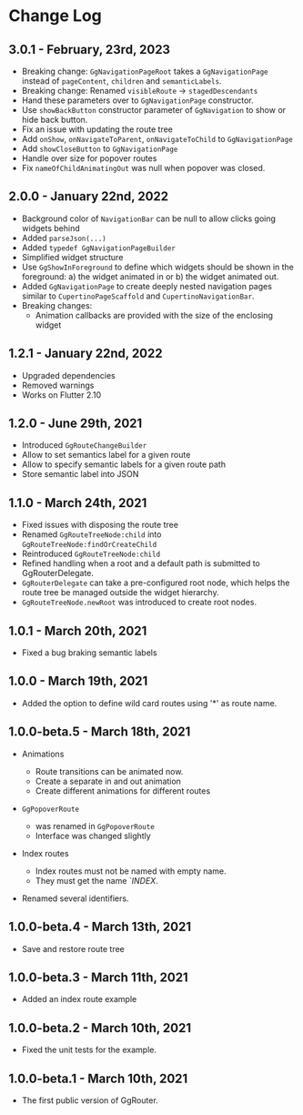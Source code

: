 # Change Log

## 3.0.1 - February, 23rd, 2023

* Breaking change: `GgNavigationPageRoot` takes a `GgNavigationPage` instead of `pageContent`, `children` and `semanticLabels`.
* Breaking change: Renamed `visibleRoute` -> `stagedDescendants`
* Hand these parameters over to `GgNavigationPage` constructor.
* Use `showBackButton` constructor parameter of `GgNavigation` to show or hide back button.
* Fix an issue with updating the route tree
* Add `onShow`, `onNavigateToParent`, `onNavigateToChild` to `GgNavigationPage`
* Add `showCloseButton` to `GgNavigationPage`
* Handle over size for popover routes
* Fix `nameOfChildAnimatingOut` was null when popover was closed.

## 2.0.0 - January 22nd, 2022

* Background color of `NavigationBar` can be null to allow clicks going widgets behind
* Added `parseJson(...)`
* Added `typedef GgNavigationPageBuilder`
* Simplified widget structure
* Use  `GgShowInForeground` to define which widgets should be shown in the
  foreground: a) the widget animated in or b) the widget animated out.
* Added `GgNavigationPage` to create deeply nested navigation pages similar
  to `CupertinoPageScaffold` and `CupertinoNavigationBar`.
* Breaking changes:
  * Animation callbacks are provided with the size of the enclosing widget

## 1.2.1 - January 22nd, 2022

* Upgraded dependencies
* Removed warnings
* Works on Flutter 2.10

## 1.2.0 - June 29th, 2021

* Introduced `GgRouteChangeBuilder`
* Allow to set semantics label for a given route
* Allow to specify semantic labels for a given route path
* Store semantic label into JSON

## 1.1.0 - March 24th, 2021

* Fixed issues with disposing the route tree
* Renamed `GgRouteTreeNode:child` into `GgRouteTreeNode:findOrCreateChild`
* Reintroduced `GgRouteTreeNode:child`
* Refined handling when a root and a default path is submitted to
  GgRouterDelegate.
* `GgRouterDelegate` can take a pre-configured root node, which helps the route
  tree be managed outside the widget hierarchy.
* `GgRouteTreeNode.newRoot` was introduced to create root nodes.

## 1.0.1 - March 20th, 2021

* Fixed a bug braking semantic labels

## 1.0.0 - March 19th, 2021

* Added the option to define wild card routes using '*' as route name.

## 1.0.0-beta.5 - March 18th, 2021

* Animations
  * Route transitions can be animated now.
  * Create a separate in and out animation
  * Create different animations for different routes

* `GgPopoverRoute`
  * was renamed in `GgPopoverRoute`
  * Interface was changed slightly

* Index routes
  * Index routes must not be named with empty name.
  * They must get the name `_INDEX_.

* Renamed several identifiers.

## 1.0.0-beta.4 - March 13th, 2021

* Save and restore route tree

## 1.0.0-beta.3 - March 11th, 2021

* Added an index route example

## 1.0.0-beta.2 - March 10th, 2021

* Fixed the unit tests for the example.

## 1.0.0-beta.1 - March 10th, 2021

* The first public version of GgRouter.
